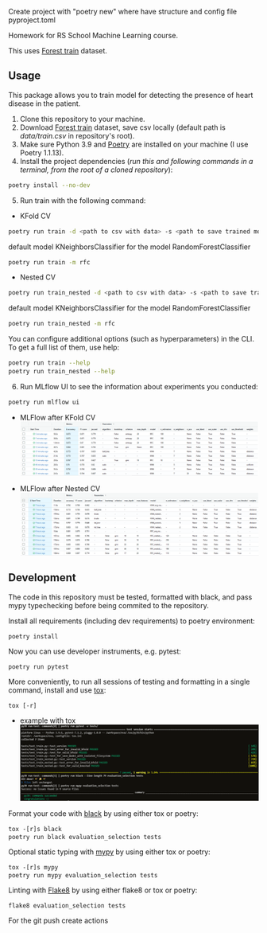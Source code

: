 Create project with "poetry new" where have structure and config file pyproject.toml

Homework for RS School Machine Learning course.

This uses [Forest train](https://www.kaggle.com/competitions/forest-cover-type-prediction) dataset.

## Usage
This package allows you to train model for detecting the presence of heart disease in the patient.
1. Clone this repository to your machine.
2. Download [Forest train](https://www.kaggle.com/competitions/forest-cover-type-prediction) dataset, save csv locally (default path is *data/train.csv* in repository's root).
3. Make sure Python 3.9 and [Poetry](https://python-poetry.org/docs/) are installed on your machine (I use Poetry 1.1.13).
4. Install the project dependencies (*run this and following commands in a terminal, from the root of a cloned repository*):
```sh
poetry install --no-dev
```
5. Run train with the following command:
- KFold CV
```sh
poetry run train -d <path to csv with data> -s <path to save trained model>
```
default model KNeighborsClassifier 
for the model RandomForestClassifier
```sh
poetry run train -m rfc
```

- Nested CV
```sh
poetry run train_nested -d <path to csv with data> -s <path to save trained model>
```
default model KNeighborsClassifier 
for the model RandomForestClassifier
```sh
poetry run train_nested -m rfc
```

You can configure additional options (such as hyperparameters) in the CLI. To get a full list of them, use help:
```sh
poetry run train --help
poetry run train_nested --help
```
6. Run MLflow UI to see the information about experiments you conducted:
```sh
poetry run mlflow ui
```
- MLFlow after KFold CV
![MLFlow experiments example](./MLFlow.png)

- MLFlow after Nested CV
![MLFlow experiments example](./MLFlow_NestedCV.png)

## Development

The code in this repository must be tested, formatted with black, and pass mypy typechecking before being commited to the repository.

Install all requirements (including dev requirements) to poetry environment:
```
poetry install
```
Now you can use developer instruments, e.g. pytest:
```
poetry run pytest
```
More conveniently, to run all sessions of testing and formatting in a single command, install and use [tox](https://tox.wiki/en/latest/index.html): 
```
tox [-r]
```
- example with tox
![Tox example](./Tox.png)


Format your code with [black](https://github.com/psf/black) by using either tox or poetry:
```
tox -[r]s black
poetry run black evaluation_selection tests
```
Optional static typing with [mypy](http://mypy.readthedocs.io/en/latest/getting_started.html) by using either tox or poetry:
```
tox -[r]s mypy
poetry run mypy evaluation_selection tests
```

Linting with [Flake8](https://flake8.pycqa.org/en/latest/) by using either flake8 or tox or poetry:
```
flake8 evaluation_selection tests
```

For the git push create actions